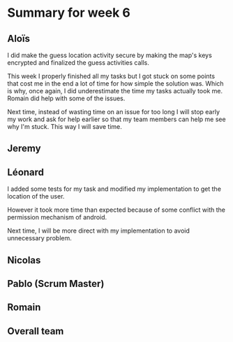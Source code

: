 # Summary for week 6


## Aloïs 

I did make the guess location activity secure by making the map's keys encrypted and finalized the guess activities calls.

This week I properly finished all my tasks but I got stuck on some points that cost me in the end a lot of time for how simple the solution was. Which is why, once again, I did underestimate the time my tasks actually took me. Romain did help with some of the issues. 

Next time, instead of wasting time on an issue for too long I will stop early my work and ask for help earlier so that my team members can help me see why I'm stuck. This way I will save time.

## Jeremy


## Léonard

I added some tests for my task and modified my implementation to get the location of the user.

However it took more time than expected because of some conflict with the permission mechanism of android.

Next time, I will be more direct with my implementation to avoid unnecessary problem.

## Nicolas


## Pablo (Scrum Master)


## Romain 


## Overall team

